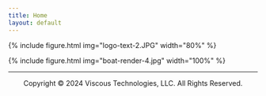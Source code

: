 ```yaml
---
title: Home
layout: default
---
```


{% include figure.html img="logo-text-2.JPG" width="80%" %}

{% include figure.html img="boat-render-4.jpg" width="100%" %}

---------
<p style="text-align: center;">Copyright © 2024 Viscous Technologies, LLC. All Rights Reserved.</p>

<!--- 
{% include figure.html img="primary-logo.jpg" width="20%" %}

{% include figure.html img="4knots,100rpm_1.JPG" width="100%" %}
-->

